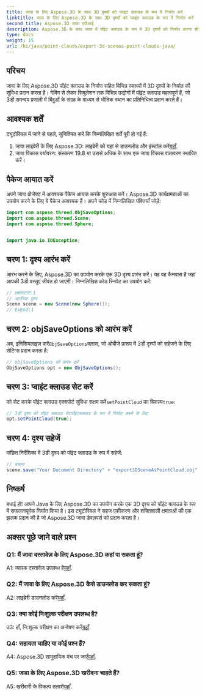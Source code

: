 ```yaml
---
title: जावा के लिए Aspose.3D के साथ 3D दृश्यों को प्वाइंट क्लाउड के रूप में निर्यात करें
linktitle: जावा के लिए Aspose.3D के साथ 3D दृश्यों को प्वाइंट क्लाउड के रूप में निर्यात करें
second_title: Aspose.3D जावा एपीआई
description: Aspose.3D के साथ जावा में पॉइंट क्लाउड के रूप में 3D दृश्यों को निर्यात करना सीखें। शक्तिशाली 3डी ग्राफ़िक्स और विज़ुअलाइज़ेशन के साथ अपने एप्लिकेशन को बेहतर बनाएं।
type: docs
weight: 15
url: /hi/java/point-clouds/export-3d-scenes-point-clouds-java/
---
```

## परिचय

जावा के लिए Aspose.3D पॉइंट क्लाउड के निर्माण सहित विभिन्न स्वरूपों में 3D दृश्यों के निर्यात की सुविधा प्रदान करता है। गेमिंग से लेकर सिमुलेशन तक विभिन्न उद्योगों में पॉइंट क्लाउड महत्वपूर्ण हैं, जो 3डी समन्वय प्रणाली में बिंदुओं के संग्रह के माध्यम से भौतिक स्थान का प्रतिनिधित्व प्रदान करते हैं।

## आवश्यक शर्तें

ट्यूटोरियल में जाने से पहले, सुनिश्चित करें कि निम्नलिखित शर्तें पूरी हो गई हैं:

1.  जावा लाइब्रेरी के लिए Aspose.3D: लाइब्रेरी को यहां से डाउनलोड और इंस्टॉल करें[यहाँ](https://releases.aspose.com/3d/java/).
2. जावा विकास पर्यावरण: संस्करण 19.8 या उससे अधिक के साथ एक जावा विकास वातावरण स्थापित करें।

## पैकेज आयात करें

अपने जावा प्रोजेक्ट में आवश्यक पैकेज आयात करके शुरुआत करें। Aspose.3D कार्यक्षमताओं का उपयोग करने के लिए ये पैकेज आवश्यक हैं। अपने कोड में निम्नलिखित पंक्तियाँ जोड़ें:

```java
import com.aspose.threed.ObjSaveOptions;
import com.aspose.threed.Scene;
import com.aspose.threed.Sphere;


import java.io.IOException;
```

## चरण 1: दृश्य आरंभ करें

आरंभ करने के लिए, Aspose.3D का उपयोग करके एक 3D दृश्य प्रारंभ करें। यह वह कैनवास है जहां आपकी 3डी वस्तुएं जीवंत हो जाएंगी। निम्नलिखित कोड स्निपेट का उपयोग करें:

```java
// एक्सस्टार्ट:1
// आरंभिक दृश्य
Scene scene = new Scene(new Sphere());
// ExEnd:1
```

## चरण 2: objSaveOptions को आरंभ करें

 अब, इनिशियलाइज़ करें`ObjSaveOptions`क्लास, जो ओबीजे प्रारूप में 3डी दृश्यों को सहेजने के लिए सेटिंग्स प्रदान करता है:

```java
// objSaveOptions को प्रारंभ करें
ObjSaveOptions opt = new ObjSaveOptions();
```

## चरण 3: प्वाइंट क्लाउड सेट करें

 को सेट करके पॉइंट क्लाउड एक्सपोर्ट सुविधा सक्षम करें`setPointCloud` का विकल्प`true`:

```java
// 3डी दृश्य को पॉइंट क्लाउड सेटपॉइंटक्लाउड के रूप में निर्यात करने के लिए
opt.setPointCloud(true);
```

## चरण 4: दृश्य सहेजें

वांछित निर्देशिका में 3डी दृश्य को पॉइंट क्लाउड के रूप में सहेजें:

```java
// बचाना
scene.save("Your Document Directory" + "export3DSceneAsPointCloud.obj", opt);
```

## निष्कर्ष

बधाई हो! आपने Java के लिए Aspose.3D का उपयोग करके एक 3D दृश्य को पॉइंट क्लाउड के रूप में सफलतापूर्वक निर्यात किया है। इस ट्यूटोरियल ने सहज एकीकरण और शक्तिशाली क्षमताओं की एक झलक प्रदान की है जो Aspose.3D जावा डेवलपर्स को प्रदान करता है।

## अक्सर पूछे जाने वाले प्रश्न

### Q1: मैं जावा दस्तावेज़ के लिए Aspose.3D कहां पा सकता हूं?

 A1: व्यापक दस्तावेज़ उपलब्ध है[यहाँ](https://reference.aspose.com/3d/java/).

### Q2: मैं जावा के लिए Aspose.3D कैसे डाउनलोड कर सकता हूं?

 A2: लाइब्रेरी डाउनलोड करें[यहाँ](https://releases.aspose.com/3d/java/).

### Q3: क्या कोई निःशुल्क परीक्षण उपलब्ध है?

 उ3: हाँ, नि:शुल्क परीक्षण का अन्वेषण करें[यहाँ](https://releases.aspose.com/).

### Q4: सहायता चाहिए या कोई प्रश्न हैं?

 A4: Aspose.3D सामुदायिक मंच पर जाएँ[यहाँ](https://forum.aspose.com/c/3d/18).

### Q5: जावा के लिए Aspose.3D खरीदना चाहते हैं?

 A5: खरीदारी के विकल्प तलाशें[यहाँ](https://purchase.aspose.com/buy).